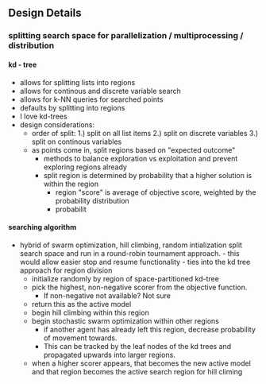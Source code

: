 ## Design Details

### splitting search space for parallelization / multiprocessing / distribution

#### kd - tree
- allows for splitting lists into regions
- allows for continous and discrete variable search
- allows for k-NN queries for searched points
- defaults by splitting into regions
- I love kd-trees
- design considerations:
    - order of split:
        1.) split on all list items
        2.) split on discrete variables
        3.) split on continous variables
    - as points come in, split regions based on "expected outcome"
        - methods to balance exploration vs exploitation and prevent
         exploring regions already
        - split region is determined by probability that a higher
        solution is within the region
            - region "score" is average of objective score, weighted
            by the probability distribution
            - probabilit

#### searching algorithm
- hybrid of swarm optimization, hill climbing, random intialization
split search space and run in a round-robin tournament
    approach.
        - this would allow easier stop and resume functionality
        - ties into the kd tree approach for region division
    - initialize randomly by region of space-partitioned kd-tree
    - pick the highest, non-negative scorer from
    the objective function.
        - If non-negative not available? Not sure
    - return this as the active model
    - begin hill climbing within this region
    - begin stochastic swarm optimization within other regions
        - if another agent has already left this region, decrease
        probability of movement towards.
        - This can be tracked by the leaf nodes of the kd trees and
        propagated upwards into larger regions.
    - when a higher scorer appears, that becomes the new active model
    and that region becomes the active search region for hill climing

